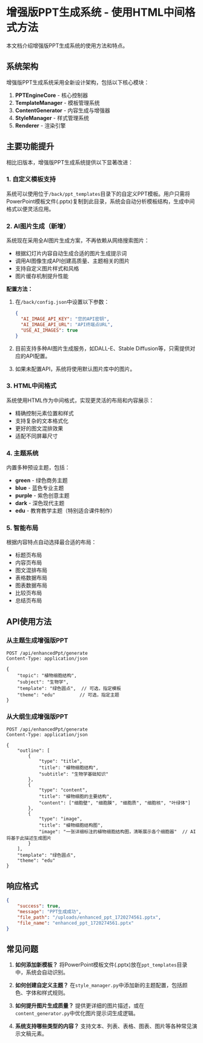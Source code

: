 # 增强版PPT生成系统 - 使用HTML中间格式方法

本文档介绍增强版PPT生成系统的使用方法和特点。

## 系统架构

增强版PPT生成系统采用全新设计架构，包括以下核心模块：

1. **PPTEngineCore** - 核心控制器
2. **TemplateManager** - 模板管理系统
3. **ContentGenerator** - 内容生成与增强器
4. **StyleManager** - 样式管理系统
5. **Renderer** - 渲染引擎

## 主要功能提升

相比旧版本，增强版PPT生成系统提供以下显著改进：

### 1. 自定义模板支持

系统可以使用位于`/back/ppt_templates`目录下的自定义PPT模板。用户只需将PowerPoint模板文件(.pptx)复制到此目录，系统会自动分析模板结构，生成中间格式以便灵活应用。

### 2. AI图片生成（新增）

系统现在采用全AI图片生成方案，不再依赖从网络搜索图片：

- 根据幻灯片内容自动生成合适的图片生成提示词
- 调用AI图像生成API创建高质量、主题相关的图片
- 支持自定义图片样式和风格
- 图片缓存机制提升性能

**配置方法：**

1. 在`/back/config.json`中设置以下参数：
   ```json
   {
     "AI_IMAGE_API_KEY": "您的API密钥",
     "AI_IMAGE_API_URL": "API终端点URL",
     "USE_AI_IMAGES": true
   }
   ```

2. 目前支持多种AI图片生成服务，如DALL-E、Stable Diffusion等，只需提供对应的API配置。

3. 如果未配置API，系统将使用默认图片库中的图片。

### 3. HTML中间格式

系统使用HTML作为中间格式，实现更灵活的布局和内容展示：

- 精确控制元素位置和样式
- 支持复杂的文本格式化
- 更好的图文混排效果
- 适配不同屏幕尺寸

### 4. 主题系统

内置多种预设主题，包括：

- **green** - 绿色商务主题
- **blue** - 蓝色专业主题
- **purple** - 紫色创意主题
- **dark** - 深色现代主题
- **edu** - 教育教学主题（特别适合课件制作）

### 5. 智能布局

根据内容特点自动选择最合适的布局：

- 标题页布局
- 内容页布局
- 图文混排布局
- 表格数据布局
- 图表数据布局
- 比较页布局
- 总结页布局

## API使用方法

### 从主题生成增强版PPT

```
POST /api/enhancedPpt/generate
Content-Type: application/json

{
    "topic": "植物细胞结构",
    "subject": "生物学",
    "template": "绿色圆点",  // 可选，指定模板
    "theme": "edu"         // 可选，指定主题
}
```

### 从大纲生成增强版PPT

```
POST /api/enhancedPpt/generate
Content-Type: application/json

{
    "outline": [
        {
            "type": "title",
            "title": "植物细胞结构",
            "subtitle": "生物学基础知识"
        },
        {
            "type": "content",
            "title": "植物细胞的主要结构",
            "content": ["细胞壁", "细胞膜", "细胞质", "细胞核", "叶绿体"]
        },
        {
            "type": "image",
            "title": "植物细胞结构图",
            "image": "一张详细标注的植物细胞结构图，清晰展示各个细胞器"  // AI将基于此描述生成图片
        }
    ],
    "template": "绿色圆点",
    "theme": "edu"
}
```

## 响应格式

```json
{
    "success": true,
    "message": "PPT生成成功",
    "file_path": "/uploads/enhanced_ppt_1720274561.pptx",
    "file_name": "enhanced_ppt_1720274561.pptx"
}
```

## 常见问题

1. **如何添加新模板？**
   将PowerPoint模板文件(.pptx)放在`ppt_templates`目录中，系统会自动识别。

2. **如何创建自定义主题？**
   在`style_manager.py`中添加新的主题配置，包括颜色、字体和样式规则。

3. **如何提升图片生成质量？**
   提供更详细的图片描述，或在`content_generator.py`中优化图片提示词生成逻辑。

4. **系统支持哪些类型的内容？**
   支持文本、列表、表格、图表、图片等各种常见演示文稿元素。 